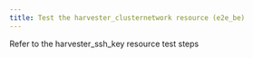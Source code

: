 ```yaml
---
title: Test the harvester_clusternetwork resource (e2e_be)
---
```

Refer to the harvester_ssh_key resource test steps
